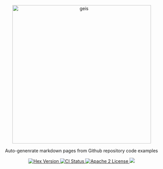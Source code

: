 <p align="center">
  <a href="https://github.com/kransio/docgen">
    <img alt="geis" src="https://via.placeholder.com/1050x500" width="435">
  </a>
</p>

<p align="center">
  Auto-genenrate markdown pages from Github repository code examples
</p>

<p align="center">
  <a href="https://www.npmjs.com/package/@kransio/docgen">
    <img alt="Hex Version" src="https://img.shields.io/npm/v/@kransio/docgen.svg">
  </a>
  <a href="https://github.com/kransio/docgen/actions">
    <img alt="CI Status" src="https://github.com/kransio/docgen/workflows/ci/badge.svg">
  </a>
  <a href="https://opensource.org/licenses/Apache-2.0">
    <img alt="Apache 2 License" src="https://img.shields.io/npm/l/geis">
  </a>
  <a href="https://codecov.io/gh/kransio/docgen">
    <img src="https://codecov.io/gh/kransio/docgen/branch/master/graph/badge.svg?token=CYpB9H2ah3"/>
  </a>
</p>
